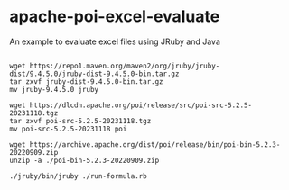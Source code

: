 # apache-poi-excel-evaluate

An example to evaluate excel files using JRuby and Java

```

wget https://repo1.maven.org/maven2/org/jruby/jruby-dist/9.4.5.0/jruby-dist-9.4.5.0-bin.tar.gz
tar zxvf jruby-dist-9.4.5.0-bin.tar.gz
mv jruby-9.4.5.0 jruby

wget https://dlcdn.apache.org/poi/release/src/poi-src-5.2.5-20231118.tgz
tar zxvf poi-src-5.2.5-20231118.tgz
mv poi-src-5.2.5-20231118 poi

wget https://archive.apache.org/dist/poi/release/bin/poi-bin-5.2.3-20220909.zip
unzip -a ./poi-bin-5.2.3-20220909.zip

./jruby/bin/jruby ./run-formula.rb

```
